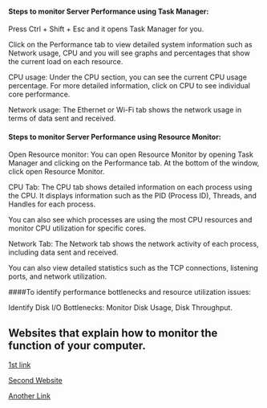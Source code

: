 #### Steps to monitor Server Performance using Task Manager:

Press Ctrl + Shift + Esc and it opens Task Manager for you.

Click on the Performance tab to view detailed system information such as Network usage, CPU and you will see graphs and percentages that show the current load on each resource.

CPU usage: Under the CPU section, you can see the current CPU usage percentage. For more detailed information, click on CPU to see individual core performance.

Network usage: The Ethernet or Wi-Fi tab shows the network usage in terms of data sent and received.

#### Steps to monitor Server Performance using Resource Monitor:

Open Resource monitor: You can open Resource Monitor by opening Task Manager and clicking on the Performance tab. At the bottom of the window, click open Resource Monitor.

CPU Tab: The CPU tab shows detailed information on each process using the CPU. It displays information such as the PID (Process ID), Threads, and Handles for each process.

You can also see which processes are using the most CPU resources and monitor CPU utilization for specific cores.

Network Tab: The Network tab shows the network activity of each process, including data sent and received.

You can also view detailed statistics such as the TCP connections, listening ports, and network utilization.

####To identify performance bottlenecks and resource utilization issues:

Identify Disk I/O Bottlenecks: Monitor Disk Usage, Disk Throughput.

## Websites that explain how to monitor the function of your computer.

[1st link](https://www.hp.com/us-en/shop/tech-takes/how-to-monitor-your-computers-performance)

[Second Website](https://www.currentware.com/blog/how-to-check-activity-on-computer/)

[Another Link](https://www.timecamp.com/blog/smart-and-efficient-ways-to-track-computer-usage/)

